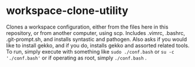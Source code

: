 # workspace-clone-utility
Clones a workspace configuration, either from the files here in this repository, or from another computer, using scp. Includes .vimrc, .bashrc, .git-prompt.sh, and installs syntastic and pathogen. Also asks if you would like to install gekko, and if you do, installs gekko and assorted related tools. To run, simply execute with something like `sudo ./conf.bash` or `su -c './conf.bash'` or if operating as root, simply `./conf.bash` .  
